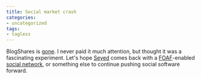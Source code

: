 ```yaml
---
title: Social market crash
categories:
- uncategorized
tags:
- tagless
---
```


BlogShares is [gone][1].  I never paid it much attention, but thought it was a fascinating experiment.  Let's hope [Seyed][2] comes back with a [FOAF][3]-enabled [social
network][4], or something else to continue pushing social software forward.

   [1]: http://www.blogshares.com/
   [2]: http://monkeyx.com/
   [3]: http://www.foaf-project.org/
   [4]: http://www.friendster.com/
